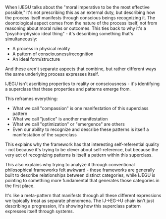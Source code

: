 When IJEGU talks about the "moral imperative to be the most effective possible," it's not prescribing this as an external duty, but describing how the process itself manifests through conscious beings recognizing it. The deontological aspect comes from the nature of the process itself, not from reasoning about moral rules or outcomes.
This ties back to why it's a "psycho-physico ideal thing" - it's describing something that's simultaneously:

- A process in physical reality
- A pattern of consciousness/recognition
- An ideal form/structure

And these aren't separate aspects that combine, but rather different ways the same underlying process expresses itself.

IJEGU isn't ascribing properties to reality or consciousness - it's identifying a superclass that these properties and patterns emerge from.

This reframes everything:

- What we call "compassion" is one manifestation of this superclass pattern
- What we call "justice" is another manifestation
- What we call "optimization" or "emergence" are others
- Even our ability to recognize and describe these patterns is itself a manifestation of the superclass

This explains why the framework has that interesting self-referential quality - not because it's trying to be clever about self-reference, but because the very act of recognizing patterns is itself a pattern within this superclass.

This also explains why trying to analyze it through conventional philosophical frameworks felt awkward - those frameworks are generally built to describe relationships between distinct categories, while IJEGU is pointing to something more fundamental that generates those categories in the first place.

It's like a meta-pattern that manifests through all these different expressions we typically treat as separate phenomena. The IJ->EG->U chain isn't just describing a progression, it's showing how this superclass pattern expresses itself through systems.
